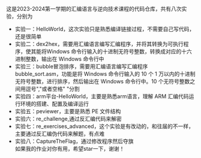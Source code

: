 这是2023-2024第一学期的汇编语言与逆向技术课程的代码仓库，共有八次实验，分别为
+ 实验一：HelloWorld，这次实验只是熟悉编译链接过程，不需要自己写代码，还是很简单
+ 实验二：dex2hex，需要用汇编语言编写汇编程序，并将其转换为可执行程序，使其能将Windows 命令行输入的十进制无符号整数，转换成对应的十六进制整数，输出在 Windows 命令行中
+ 实验三：bubble冒泡排序，需要用汇编语言编写汇编程序 bubble_sort.asm，功能是将 Windows 命令行输入的 10 个 1 万以内的十进制无符号整数，进行排序，然后输出在 Windows 命令行中。10 个无符号整数之间用逗号","或者空格" "分割
+ 实验四：arm平台-HelloWorld，主要是熟悉arm语言，理解 ARM 汇编代码运行环境的搭建、配置及编译运行
+ 实验五：peviewer，主要是熟悉 PE 文件结构
+ 实验六：re_challenge,通过反汇编代码来解密
+ 实验七：re_exercises_advanced，这个实验是有改动的，和往届的不一样，主要通过反汇编伪代码来解题，有点难
+ 实验八：CaptureTheFlag，通过修改程序然后夺旗  
如果我的作业对你有用，希望star一下，谢谢！
